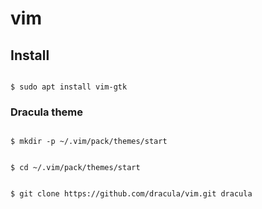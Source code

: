 # vim

## Install
```shell

$ sudo apt install vim-gtk

```

### Dracula theme

```shell

$ mkdir -p ~/.vim/pack/themes/start


$ cd ~/.vim/pack/themes/start


$ git clone https://github.com/dracula/vim.git dracula

```
